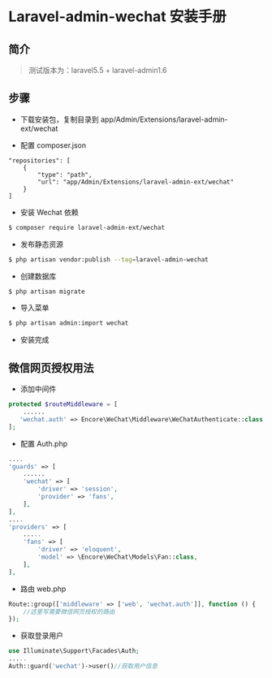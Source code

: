 # Laravel-admin-wechat 安装手册

## 简介
> 测试版本为：laravel5.5 + laravel-admin1.6

## 步骤

* 下载安装包，复制目录到 app/Admin/Extensions/laravel-admin-ext/wechat

* 配置 composer.json

~~~
"repositories": [
    {
        "type": "path",
        "url": "app/Admin/Extensions/laravel-admin-ext/wechat"
    }
]
~~~ 

* 安装 Wechat 依赖

~~~bash
$ composer require laravel-admin-ext/wechat
~~~

* 发布静态资源

~~~bash
$ php artisan vendor:publish --tag=laravel-admin-wechat
~~~

* 创建数据库

~~~bash
$ php artisan migrate
~~~

* 导入菜单

~~~bash
$ php artisan admin:import wechat
~~~

* 安装完成

## 微信网页授权用法

* 添加中间件

~~~php
protected $routeMiddleware = [
	......
   'wechat.auth' => Encore\WeChat\Middleware\WeChatAuthenticate::class,
];
~~~

* 配置 Auth.php

~~~php
....
'guards' => [
	......
	'wechat' => [
		'driver' => 'session',
		'provider' => 'fans',
	],
],
....
'providers' => [
	.....
	'fans' => [
		'driver' => 'eloquent',
		'model' => \Encore\WeChat\Models\Fan::class,
	],
],
~~~

* 路由 web.php

~~~php
Route::group(['middleware' => ['web', 'wechat.auth']], function () {
	//这里写需要微信网页授权的路由
});
~~~

* 获取登录用户

~~~php
use Illuminate\Support\Facades\Auth;
.....
Auth::guard('wechat')->user()//获取用户信息
~~~





